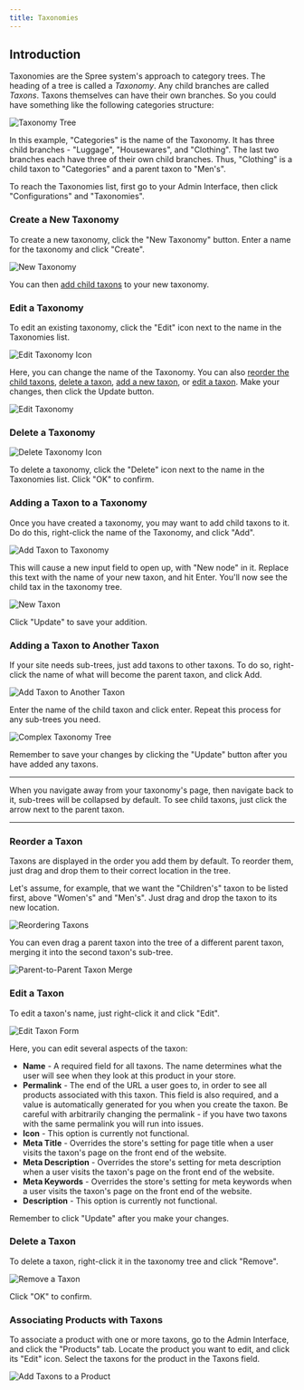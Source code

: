 ```yaml
---
title: Taxonomies
---
```


## Introduction

Taxonomies are the Spree system's approach to category trees. The heading of a tree is called a _Taxonomy_. Any child branches are called _Taxons_. Taxons themselves can have their own branches. So you could have something like the following categories structure:

![Taxonomy Tree](/images/user/config/taxonomy_tree.jpg)

In this example, "Categories" is the name of the Taxonomy. It has three child branches - "Luggage", "Housewares", and "Clothing". The last two branches each have three of their own child branches. Thus, "Clothing" is a child taxon to "Categories" and a parent taxon to "Men's".

To reach the Taxonomies list, first go to your Admin Interface, then click "Configurations" and "Taxonomies".

### Create a New Taxonomy

To create a new taxonomy, click the "New Taxonomy" button. Enter a name for the taxonomy and click "Create".

![New Taxonomy](/images/user/config/new_taxonomy.jpg)

You can then [add child taxons](#adding-a-taxon-to-a-taxonomy) to your new taxonomy.

### Edit a Taxonomy

To edit an existing taxonomy, click the "Edit" icon next to the name in the Taxonomies list.

![Edit Taxonomy Icon](/images/user/config/edit_taxonomy_icon.jpg)

Here, you can change the name of the Taxonomy. You can also [reorder the child taxons](#reorder-a-taxon), [delete a taxon](#delete-a-taxon), [add a new taxon](#adding-a-taxon-to-a-taxonomy), or [edit a taxon](#edit-a-taxon). Make your changes, then click the Update button.

![Edit Taxonomy](/images/user/config/edit_taxonomy.jpg)

### Delete a Taxonomy

![Delete Taxonomy Icon](/images/user/config/delete_taxonomy_icon.jpg)

To delete a taxonomy, click the "Delete" icon next to the name in the Taxonomies list. Click "OK" to confirm.

### Adding a Taxon to a Taxonomy

Once you have created a taxonomy, you may want to add child taxons to it. Do do this, right-click the name of the Taxonomy, and click "Add".

![Add Taxon to Taxonomy](/images/user/config/add_taxon_to_taxonomy.jpg)

This will cause a new input field to open up, with "New node" in it. Replace this text with the name of your new taxon, and hit Enter. You'll now see the child tax in the taxonomy tree.

![New Taxon](/images/user/config/new_taxon.jpg)

Click "Update" to save your addition.

### Adding a Taxon to Another Taxon

If your site needs sub-trees, just add taxons to other taxons. To do so, right-click the name of what will become the parent taxon, and click Add.

![Add Taxon to Another Taxon](/images/user/config/add_taxon_to_taxon.jpg)

Enter the name of the child taxon and click enter. Repeat this process for any sub-trees you need.

![Complex Taxonomy Tree](/images/user/config/complex_taxonomy_tree.jpg)

Remember to save your changes by clicking the "Update" button after you have added any taxons.

***
When you navigate away from your taxonomy's page, then navigate back to it, sub-trees will be collapsed by default. To see child taxons, just click the arrow next to the parent taxon.
***

### Reorder a Taxon

Taxons are displayed in the order you add them by default. To reorder them, just drag and drop them to their correct location in the tree.

Let's assume, for example, that we want the "Children's" taxon to be listed first, above "Women's" and "Men's". Just drag and drop the taxon to its new location.

![Reordering Taxons](/images/user/config/reorder_taxons.jpg)

You can even drag a parent taxon into the tree of a different parent taxon, merging it into the second taxon's sub-tree.

![Parent-to-Parent Taxon Merge](/images/user/config/parent_into_parent_taxon_merge.jpg)

### Edit a Taxon

To edit a taxon's name, just right-click it and click "Edit".

![Edit Taxon Form](/images/user/config/edit_taxon.jpg)

Here, you can edit several aspects of the taxon:

* **Name** - A required field for all taxons. The name determines what the user will see when they look at this product in your store.
* **Permalink** - The end of the URL a user goes to, in order to see all products associated with this taxon. This field is also required, and a value is automatically generated for you when you create the taxon. Be careful with arbitrarily changing the permalink - if you have two taxons with the same permalink you will run into issues.
* **Icon** - This option is currently not functional.
* **Meta Title** - Overrides the store's setting for page title when a user visits the taxon's page on the front end of the website.
* **Meta Description** - Overrides the store's setting for meta description when a user visits the taxon's page on the front end of the website.
* **Meta Keywords** - Overrides the store's setting for meta keywords when a user visits the taxon's page on the front end of the website.
* **Description** - This option is currently not functional.

Remember to click "Update" after you make your changes.

### Delete a Taxon

To delete a taxon, right-click it in the taxonomy tree and click "Remove".

![Remove a Taxon](/images/user/config/remove_taxon.jpg)

Click "OK" to confirm.

### Associating Products with Taxons

To associate a product with one or more taxons, go to the Admin Interface, and click the "Products" tab. Locate the product you want to edit, and click its "Edit" icon. Select the taxons for the product in the Taxons field.

![Add Taxons to a Product](/images/user/config/add_taxons_to_product.jpg)